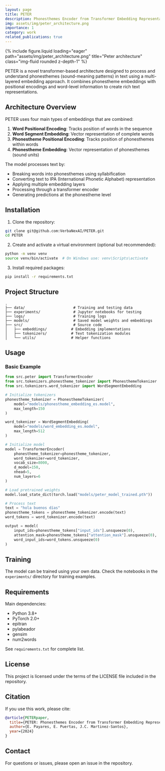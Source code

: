 ```yaml
---
layout: page
title: PETER
description: Phonesthemes Encoder from Transformer Embedding Representation
img: assets/img/peter_architecture.png
importance: 1
category: work
related_publications: true
---
```


{% include figure.liquid loading="eager" path="assets/img/peter_architecture.png" title="Peter architecture" class="img-fluid rounded z-depth-1" %}

PETER is a novel transformer-based architecture designed to process and understand phonesthemes (sound-meaning patterns) in text using a multi-layered embedding approach. It combines phonestheme embeddings with positional encodings and word-level information to create rich text representations.

## Architecture Overview

PETER uses four main types of embeddings that are combined:

1. **Word Positional Encoding**: Tracks position of words in the sequence
2. **Word Segment Embedding**: Vector representation of complete words
3. **Phonestheme Positional Encoding**: Tracks position of phonesthemes within words
4. **Phonestheme Embedding**: Vector representation of phonesthemes (sound units)

The model processes text by:
- Breaking words into phonesthemes using syllabification
- Converting text to IPA (International Phonetic Alphabet) representation
- Applying multiple embedding layers
- Processing through a transformer encoder
- Generating predictions at the phonestheme level

## Installation

1. Clone the repository:
```bash
git clone git@github.com:VerbaNexAI/PETER.git
cd PETER
```

2. Create and activate a virtual environment (optional but recommended):
```bash
python -m venv venv
source venv/bin/activate  # On Windows use: venv\Scripts\activate
```

3. Install required packages:
```bash
pip install -r requirements.txt
```

## Project Structure

```
.
├── data/                      # Training and testing data
├── experiments/               # Jupyter notebooks for testing
├── logs/                      # Training logs
├── models/                    # Saved model weights and embeddings
├── src/                       # Source code
│   ├── embeddings/           # Embedding implementations
│   ├── tokenizers/           # Text tokenization modules
│   └── utils/                # Helper functions
```

## Usage

### Basic Example

```python
from src.peter import TransformerEncoder
from src.tokenizers.phonestheme_tokenizer import PhonesthemeTokenizer
from src.tokenizers.word_tokenizer import WordSegmentEmbedding

# Initialize tokenizers
phonestheme_tokenizer = PhonesthemeTokenizer(
    model="models/phonestheme_embedding_es.model",
    max_length=150
)

word_tokenizer = WordSegmentEmbedding(
    model="models/word_embedding_es.model",
    max_length=512
)

# Initialize model
model = TransformerEncoder(
    phonestheme_tokenizer=phonestheme_tokenizer,
    word_tokenizer=word_tokenizer,
    vocab_size=8000,
    d_model=150,
    nhead=5,
    num_layers=6
)

# Load pretrained weights
model.load_state_dict(torch.load("models/peter_model_trained.pth"))

# Process text
text = "hola buenos días"
phonestheme_tokens = phonestheme_tokenizer.encode(text)
word_tokens = word_tokenizer.encode(text)

output = model(
    input_ids=phonestheme_tokens["input_ids"].unsqueeze(0),
    attention_mask=phonestheme_tokens["attention_mask"].unsqueeze(0),
    word_input_ids=word_tokens.unsqueeze(0)
)
```

## Training

The model can be trained using your own data. Check the notebooks in the `experiments/` directory for training examples.

## Requirements

Main dependencies:
- Python 3.8+
- PyTorch 2.0+
- epitran
- pylabeador
- gensim
- num2words

See `requirements.txt` for complete list.

## License

This project is licensed under the terms of the LICENSE file included in the repository.

## Citation

If you use this work, please cite:

```bibtex
@article{PETERpaper,
  title={PETER: Phonesthemes Encoder from Transformer Embedding Representation},
  author={E. Payares, E. Puertas, J.C. Martinez-Santos},
  year={2024}
}
```

## Contact

For questions or issues, please open an issue in the repository.

